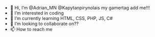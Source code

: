 - 👋 Hi, I’m @Adrian_MN @Kapytanpirynolais my gamertag add me!!!
- 👀 I’m interested in coding
- 🌱 I’m currently learning HTML, CSS, PHP, JS, C#
- 💞️ I’m looking to collaborate on??
- 📫 How to reach me 
